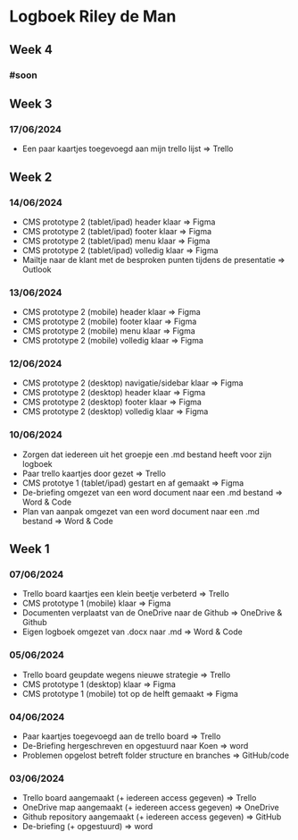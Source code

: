 # Logboek Riley de Man

## Week 4

### #soon


## Week 3

### 17/06/2024
- Een paar kaartjes toegevoegd aan mijn trello lijst => Trello


## Week 2

### 14/06/2024
- CMS prototype 2 (tablet/ipad) header klaar => Figma
- CMS prototype 2 (tablet/ipad) footer klaar => Figma
- CMS prototype 2 (tablet/ipad) menu klaar => Figma
- CMS prototype 2 (tablet/ipad) volledig klaar => Figma
- Mailtje naar de klant met de besproken punten tijdens de presentatie => Outlook

### 13/06/2024
- CMS prototype 2 (mobile) header klaar => Figma
- CMS prototype 2 (mobile) footer klaar => Figma
- CMS prototype 2 (mobile) menu klaar => Figma
- CMS prototype 2 (mobile) volledig klaar => Figma

### 12/06/2024
- CMS prototype 2 (desktop) navigatie/sidebar klaar => Figma
- CMS prototype 2 (desktop) header klaar => Figma
- CMS prototype 2 (desktop) footer klaar => Figma
- CMS prototype 2 (desktop) volledig klaar => Figma

### 10/06/2024
- Zorgen dat iedereen uit het groepje een .md bestand heeft voor zijn logboek
- Paar trello kaartjes door gezet => Trello
- CMS prototye 1 (tablet/ipad) gestart en af gemaakt => Figma
- De-briefing omgezet van een word document naar een .md bestand => Word & Code
- Plan van aanpak omgezet van een word document naar een .md bestand => Word & Code


## Week 1

### 07/06/2024
- Trello board kaartjes een klein beetje verbeterd => Trello
- CMS prototype 1 (mobile) klaar => Figma
- Documenten verplaatst van de OneDrive naar de Github => OneDrive & Github
- Eigen logboek omgezet van .docx naar .md => Word & Code

### 05/06/2024
- Trello board geupdate wegens nieuwe strategie => Trello
- CMS prototype 1 (desktop) klaar => Figma
- CMS prototype 1 (mobile) tot op de helft gemaakt => Figma

### 04/06/2024
- Paar kaartjes toegevoegd aan de trello board => Trello
- De-Briefing hergeschreven en opgestuurd naar Koen => word
- Problemen opgelost betreft folder structure en branches => GitHub/code

### 03/06/2024
- Trello board aangemaakt (+ iedereen access gegeven) => Trello
- OneDrive map aangemaakt (+ iedereen access gegeven) => OneDrive
- Github repository aangemaakt (+ iedereen access gegeven) => GitHub
- De-briefing (+ opgestuurd) => word
